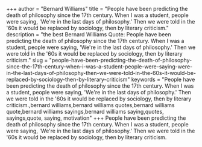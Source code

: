 +++
author = "Bernard Williams"
title = "People have been predicting the death of philosophy since the 17th century. When I was a student, people were saying, 'We're in the last days of philosophy.' Then we were told in the '60s it would be replaced by sociology, then by literary criticism."
description = "the best Bernard Williams Quote: People have been predicting the death of philosophy since the 17th century. When I was a student, people were saying, 'We're in the last days of philosophy.' Then we were told in the '60s it would be replaced by sociology, then by literary criticism."
slug = "people-have-been-predicting-the-death-of-philosophy-since-the-17th-century-when-i-was-a-student-people-were-saying-were-in-the-last-days-of-philosophy-then-we-were-told-in-the-60s-it-would-be-replaced-by-sociology-then-by-literary-criticism"
keywords = "People have been predicting the death of philosophy since the 17th century. When I was a student, people were saying, 'We're in the last days of philosophy.' Then we were told in the '60s it would be replaced by sociology, then by literary criticism.,bernard williams,bernard williams quotes,bernard williams quote,bernard williams sayings,bernard williams saying,quotes, sayings,quote, saying, motivation"
+++
People have been predicting the death of philosophy since the 17th century. When I was a student, people were saying, 'We're in the last days of philosophy.' Then we were told in the '60s it would be replaced by sociology, then by literary criticism.
